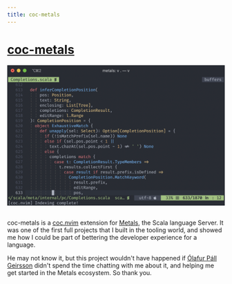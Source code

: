 ```yaml
---
title: coc-metals
---
```


# [coc-metals](https://github.com/scalameta/coc-metals)

![coc-metals](media/coc-metals.png)

```scala mdoc:percentages:coc-metals
```

coc-metals is a [coc.nvim](https://github.com/neoclide/coc.nvim) extension for
[Metals](https://scalameta.org/metals), the Scala language Server. It was one of
the first full projects that I built in the tooling world, and showed me how I
could be part of bettering the developer experience for a language.

He may not know it, but this project wouldn't have happened if [Ólafur Páll
Geirsson](https://twitter.com/olafurpg) didn't spend the time chatting with me
about it, and helping me get started in the Metals ecosystem. So thank you.

```scala mdoc:tags:coc-metals
```
